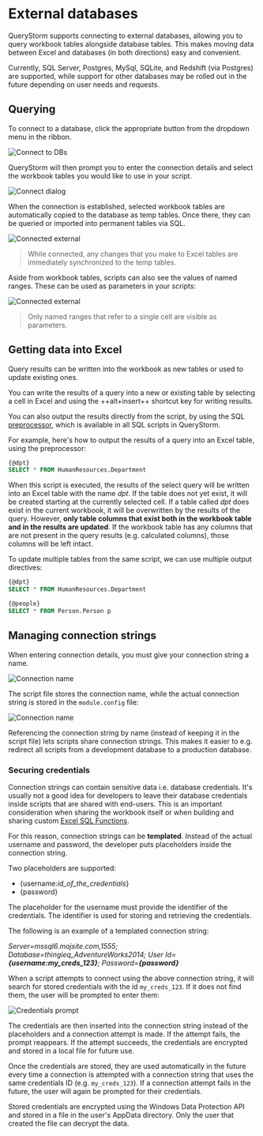 # External databases

QueryStorm supports connecting to external databases, allowing you to query workbook tables alongside database tables. This makes moving data between Excel and databases (in both directions) easy and convenient.

Currently, SQL Server, Postgres, MySql, SQLite, and Redshift (via Postgres) are supported, while support for other databases may be rolled out in the future depending on user needs and requests.

## Querying

To connect to a database, click the appropriate button from the dropdown menu in the ribbon.

![Connect to DBs](../Images/other_scripts.png)

QueryStorm will then prompt you to enter the connection details and select the workbook tables you would like to use in your script.

![Connect dialog](../Images/connect_dialog.png)

When the connection is established, selected workbook tables are automatically copied to the database as temp tables. Once there, they can be queried or imported into permanent tables via SQL.

![Connected external](../Images/connected_external.png?v=1 "Connected to external SQL Server")

> While connected, any changes that you make to Excel tables are immediately synchronized to the temp tables.

Aside from workbook tables, scripts can also see the values of named ranges. These can be used as parameters in your scripts:

![Connected external](../Images/sql_cell_parameter.png "Connected to external SQL Server")

> Only named ranges that refer to a single cell are visible as parameters.

## Getting data into Excel

Query results can be written into the workbook as new tables or used to update existing ones.

You can write the results of a query into a new or existing table by selecting a cell in Excel and using the ++alt+insert++ shortcut key for writing results.

You can also output the results directly from the script, by using the SQL [preprocessor](../../General/Preprocessor), which is available in all SQL scripts in QueryStorm.

For example, here's how to output the results of a query into an Excel table, using the preprocessor:

```sql
{@dpt}
SELECT * FROM HumanResources.Department
```

When this script is executed, the results of the select query will be written into an Excel table with the name *dpt*. If the table does not yet exist, it will be created starting at the currently selected cell. If a table called *dpt* does exist in the current workbook, it will be overwritten by the results of the query. However, **only table columns that exist both in the workbook table and in the results are updated**. If the workbook table has any columns that are not present in the query results (e.g. calculated columns), those columns will be left intact.

To update multiple tables from the same script, we can use multiple output directives:

```sql
{@dpt}
SELECT * FROM HumanResources.Department

{@people}
SELECT * FROM Person.Person p
```

## Managing connection strings

When entering connection details, you must give your connection string a name.

![Connection name](../Images/connection_name_1.png)

The script file stores the connection name, while the actual connection string is stored in the `module.config` file:

![Connection name](../Images/connection_name_2.png)

Referencing the connection string by name (instead of keeping it in the script file) lets scripts share connection strings. This makes it easier to e.g. redirect all scripts from a development database to a production database.

### Securing credentials

Connection strings can contain sensitive data i.e. database credentials. It's usually not a good idea for developers to leave their database credentials inside scripts that are shared with end-users. This is an important consideration when sharing the workbook itself or when building and sharing custom [Excel SQL Functions](../../Functions/Functions_via_SQL).

For this reason, connection strings can be **templated**. Instead of the actual username and password, the developer puts placeholders inside the connection string.

Two placeholders are supported:

- {username:*id_of_the_credentials*}
- {password}

The placeholder for the username must provide the identifier of the credentials. The identifier is used for storing and retrieving the credentials.

The following is an example of a templated connection string:

*Server=mssql6.mojsite.com,1555; Database=thingieq_AdventureWorks2014; User Id=__{username:my_creds_123}__; Password=__{password}__*

When a script attempts to connect using the above connection string, it will search for stored credentials with the id `my_creds_123`. If it does not find them, the user will be prompted to enter them:

![Credentials prompt](../Images/credentials_prompt.png)

The credentials are then inserted into the connection string instead of the placeholders and a connection attempt is made. If the attempt fails, the prompt reappears. If the attempt succeeds, the credentials are encrypted and stored in a local file for future use.

Once the credentials are stored, they are used automatically in the future every time a connection is attempted with a connection string that uses the same credentials ID (e.g. `my_creds_123`). If a connection attempt fails in the future, the user will again be prompted for their credentials.

Stored credentials are encrypted using the Windows Data Protection API and stored in a file in the user's AppData directory. Only the user that created the file can decrypt the data.
